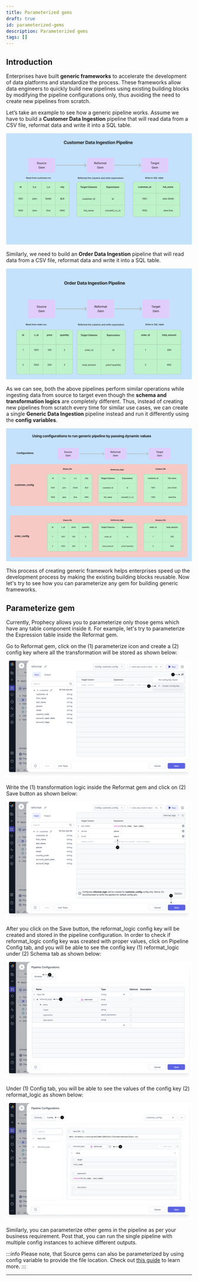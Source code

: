 ```yaml
---
title: Parameterized gems
draft: true
id: parameterized-gems
description: Parameterized gems
tags: []
---
```


## Introduction

Enterprises have built **generic frameworks** to accelerate the development of data platforms and standardize the process. These frameworks allow data engineers to quickly build new pipelines using existing building blocks by modifying the pipeline configurations only, thus avoiding the need to create new pipelines from scratch.

Let’s take an example to see how a generic pipeline works. Assume we have to build a **Customer Data Ingestion** pipeline that will read data from a CSV file, reformat data and write it into a SQL table.

![Customer_pipeline](img/customer_pipeline.png)

Similarly, we need to build an **Order Data Ingestion** pipeline that will read data from a CSV file, reformat data and write it into a SQL table.

![Order_pipeline](img/order_pipeline.png)

As we can see, both the above pipelines perform similar operations while ingesting data from source to target even though the **schema and transformation logics** are completely different. Thus, instead of creating new pipelines from scratch every time for similar use cases, we can create a single **Generic Data Ingestion** pipeline instead and run it differently using the **config variables**.

![Generic_pipeline](img/generic_pipeline.png)

This process of creating generic framework helps enterprises speed up the development process by making the existing building blocks reusable. Now let's try to see how you can parameterize any gem for building generic frameworks.

## Parameterize gem

Currently, Prophecy allows you to parameterize only those gems which have any table component inside it. For example, let's try to parameterize the Expression table inside the Reformat gem.

Go to Reformat gem, click on the (1) parameterize icon and create a (2) config key where all the transformation will be stored as shown below:

![Configure_Reformat](img/configure_reformat.png)

Write the (1) transformation logic inside the Reformat gem and click on (2) Save button as shown below:

![Reformat_Logic](img/reformat_logic.png)

After you click on the Save button, the reformat_logic config key will be created and stored in the pipeline configuration. In order to check if reformat_logic config key was created with proper values, click on Pipeline Config tab, and you will be able to see the config key (1) reformat_logic under (2) Schema tab as shown below:

![Reformat_Config_Key](img/reformat_config_key.png)

Under (1) Config tab, you will be able to see the values of the config key (2) reformat_logic as shown below:

![Reformat_Config_Value](img/reformat_config_value.png)

Similarly, you can parameterize other gems in the pipeline as per your business requirement. Post that, you can run the single pipeline with multiple config instances to achieve different outputs.

:::info
Please note, that Source gems can also be parameterized by using config variable to provide the file location. Check
out [this guide](/Spark/configuration/#examples-for-pipeline-level-configurations)
to learn more.
:::

---
